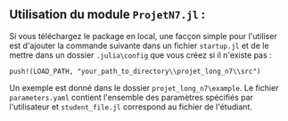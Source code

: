 ## Utilisation du module `ProjetN7.jl` :

Si vous téléchargez le package en local, une facçon simple pour l'utiliser est d'ajouter la commande suivante dans un fichier `startup.jl` et de le mettre dans un dossier `.julia\config` que vous créez si il n'existe pas : 

```
push!(LOAD_PATH, "your_path_to_directory\\projet_long_n7\\src")
```

Un exemple est donné dans le dossier `projet_long_n7\example`. Le fichier `parameters.yaml` contient l'ensemble des paramètres spécifiés par l'utilisateur et `student_file.jl` correspond au fichier de l'étudiant.
